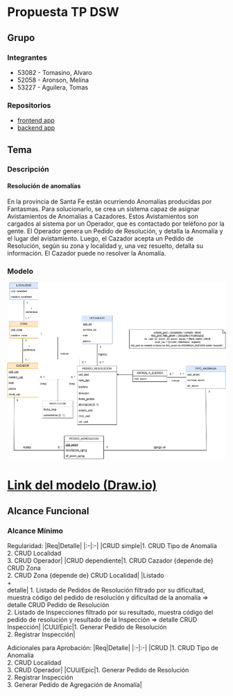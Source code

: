 # Propuesta TP DSW

## Grupo

### Integrantes

- 53082 - Tomasino, Alvaro
- 52058 - Aronson, Melina
- 53227 - Aguilera, Tomas

### Repositorios

- [frontend app](http://hyperlinkToGihubOrGitlab)
- [backend app](http://hyperlinkToGihubOrGitlab)

## Tema

### Descripción

#### Resolución de anomalías

En la provincia de Santa Fe están ocurriendo Anomalías producidas por Fantasmas. Para solucionarlo, se crea un sistema capaz de asignar Avistamientos de Anomalías a Cazadores. Estos Avistamientos son cargados al sistema por un Operador, que es contactado por teléfono por la gente. El Operador genera un Pedido de Resolución, y detalla la Anomalía y el lugar del avistamiento. Luego, el Cazador acepta un Pedido de Resolución, según su zona y localidad y, una vez resuelto, detalla su información. El Cazador puede no resolver la Anomalía.

### Modelo

<img src="./images/DC-Proposal-MD.png" alt="Modelo de Dominio" />

# [Link del modelo (Draw.io)](https://app.diagrams.net/#G1-IVL3tP7jw7QF192Rc02GROQfhCnMEic#%7B%22pageId%22%3A%22sb1di8dJ7n65exqrUiIW%22%7D)

## Alcance Funcional

### Alcance Mínimo

Regularidad:
|Req|Detalle|
|:-|:-|
|CRUD simple|1. CRUD Tipo de Anomalía<br>2. CRUD Localidad<br>3. CRUD Operador|
|CRUD dependiente|1. CRUD Cazador {depende de} CRUD Zona<br>2. CRUD Zona {depende de} CRUD Localidad|
|Listado<br>+<br>detalle| 1. Listado de Pedidos de Resolución filtrado por su dificultad, muestra código del pedido de resolución y dificultad de la anomalía => detalle CRUD Pedido de Resolución<br> 2. Listado de Inspecciones filtrado por su resultado, muestra código del pedido de resolución y resultado de la Inspección => detalle CRUD Inspección|
|CUU/Epic|1. Generar Pedido de Resolución<br>2. Registrar Inspección|

Adicionales para Aprobación:
|Req|Detalle|
|:-|:-|
|CRUD |1. CRUD Tipo de Anomalía<br>2. CRUD Localidad<br>3. CRUD Operador|
|CUU/Epic|1. Generar Pedido de Resolución<br>2. Registrar Inspección<br>3. Generar Pedido de Agregación de Anomalía|

